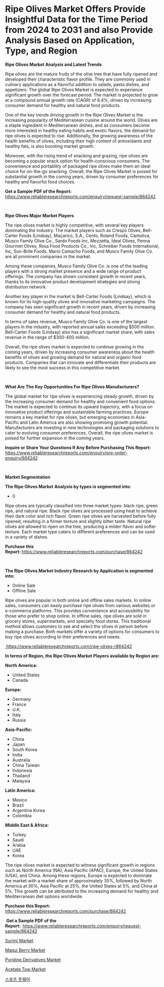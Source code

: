 <p><h1>Ripe Olives Market Offers Provide Insightful Data for the Time Period from 2024 to 2031 and also Provide Analysis Based on Application, Type, and Region</h1></p><p><strong>Ripe Olives Market Analysis and Latest Trends</strong></p>
<p><p>Ripe olives are the mature fruits of the olive tree that have fully ripened and developed their characteristic flavor profile. They are commonly used in culinary applications as a flavorful addition to salads, pasta dishes, and appetizers. The global Ripe Olives Market is expected to experience significant growth over the forecast period. The market is projected to grow at a compound annual growth rate (CAGR) of 8.4%, driven by increasing consumer demand for healthy and natural food products.</p><p>One of the key trends driving growth in the Ripe Olives Market is the increasing popularity of Mediterranean cuisine around the world. Olives are a staple ingredient in Mediterranean dishes, and as consumers become more interested in healthy eating habits and exotic flavors, the demand for ripe olives is expected to rise. Additionally, the growing awareness of the health benefits of olives, including their high content of antioxidants and healthy fats, is also boosting market growth.</p><p>Moreover, with the rising trend of snacking and grazing, ripe olives are becoming a popular snack option for health-conscious consumers. The convenience and portability of packaged ripe olives make them an ideal choice for on-the-go snacking. Overall, the Ripe Olives Market is poised for substantial growth in the coming years, driven by consumer preferences for healthy and flavorful food choices.</p></p>
<p><strong>Get a Sample PDF of the Report:&nbsp;</strong> <a href="https://www.reliableresearchreports.com/enquiry/request-sample/864242">https://www.reliableresearchreports.com/enquiry/request-sample/864242</a></p>
<p>&nbsp;</p>
<p><strong>Ripe Olives Major Market Players</strong></p>
<p><p>The ripe olives market is highly competitive, with several key players dominating the industry. The market players such as Crespo Olives, Bell-Carter Foods (Lindsay), Maçarico, S.A., Cento, Roland Foods, Cantoliva, Musco Family Olive Co., Sardo Foods Inc, Mezzetta, Ideal Olives, Penna Gourmet Olives, Rosa Food Products Co., Inc, Schreiber Foods International, Inc, Sun-Brite Foods, Mario Camacho Foods, and Musco Family Olive Co. are all prominent companies in the market.</p><p>Among these companies, Musco Family Olive Co. is one of the leading players with a strong market presence and a wide range of product offerings. The company has shown consistent growth in recent years, thanks to its innovative product development strategies and strong distribution network.</p><p>Another key player in the market is Bell-Carter Foods (Lindsay), which is known for its high-quality olives and innovative marketing campaigns. The company has seen significant growth in recent years, driven by increasing consumer demand for healthy and natural food products.</p><p>In terms of sales revenue, Musco Family Olive Co. is one of the largest players in the industry, with reported annual sales exceeding $500 million. Bell-Carter Foods (Lindsay) also has a significant market share, with sales revenue in the range of $300-400 million.</p><p>Overall, the ripe olives market is expected to continue growing in the coming years, driven by increasing consumer awareness about the health benefits of olives and growing demand for natural and organic food products. Companies that can innovate and differentiate their products are likely to see the most success in this competitive market.</p></p>
<p>&nbsp;</p>
<p><strong>What Are The Key Opportunities For Ripe Olives Manufacturers?</strong></p>
<p><p>The global market for ripe olives is experiencing steady growth, driven by the increasing consumer demand for healthy and convenient food options. The market is expected to continue its upward trajectory, with a focus on innovative product offerings and sustainable farming practices. Europe remains a key market for ripe olives, but emerging economies in Asia-Pacific and Latin America are also showing promising growth potential. Manufacturers are investing in new technologies and packaging solutions to cater to evolving consumer preferences. Overall, the ripe olives market is poised for further expansion in the coming years.</p></p>
<p><strong>Inquire or Share Your Questions If Any Before Purchasing This Report:</strong> <a href="https://www.reliableresearchreports.com/enquiry/pre-order-enquiry/864242">https://www.reliableresearchreports.com/enquiry/pre-order-enquiry/864242</a></p>
<p>&nbsp;</p>
<p><strong>Market Segmentation</strong></p>
<p><strong>The Ripe Olives Market Analysis by types is segmented into:</strong></p>
<p><ul><li>0</li></ul></p>
<p><p>Ripe olives are typically classified into three market types: black ripe, green ripe, and natural ripe. Black ripe olives are processed using heat to achieve their dark color and rich flavor. Green ripe olives are harvested before fully ripened, resulting in a firmer texture and slightly bitter taste. Natural ripe olives are allowed to ripen on the tree, producing a milder flavor and softer texture. Each market type caters to different preferences and can be used in a variety of dishes.</p></p>
<p><strong>Purchase this Report:&nbsp;</strong><a href="https://www.reliableresearchreports.com/purchase/864242">https://www.reliableresearchreports.com/purchase/864242</a></p>
<p>&nbsp;</p>
<p><strong>The Ripe Olives Market Industry Research by Application is segmented into:</strong></p>
<p><ul><li>Online Sale</li><li>Offline Sale</li></ul></p>
<p><p>Ripe olives are popular in both online and offline sales markets. In online sales, consumers can easily purchase ripe olives from various websites or e-commerce platforms. This provides convenience and accessibility for those who prefer to shop online. In offline sales, ripe olives are sold in grocery stores, supermarkets, and specialty food stores. This traditional method allows customers to see and select the olives in person before making a purchase. Both markets offer a variety of options for consumers to buy ripe olives according to their preferences and needs.</p></p>
<p><a href="https://www.reliableresearchreports.com/ripe-olives-r864242">&nbsp;https://www.reliableresearchreports.com/ripe-olives-r864242</a></p>
<p><strong>In terms of Region, the Ripe Olives Market Players available by Region are:</strong></p>
<p>
    <p> <strong> North America: </strong>
        <ul>
            <li>United States</li>
            <li>Canada</li>
        </ul>
        </p> 
    <p> <strong> Europe: </strong>
        <ul>
            <li>Germany</li>
            <li>France</li>
            <li>U.K.</li>
            <li>Italy</li>
            <li>Russia</li>
        </ul>
        </p> 
    <p> <strong> Asia-Pacific: </strong>
        <ul>
            <li>China</li>
            <li>Japan</li>
            <li>South Korea</li>
            <li>India</li>
            <li>Australia</li>
            <li>China Taiwan</li>
            <li>Indonesia</li>
            <li>Thailand</li>
            <li>Malaysia</li>
        </ul>
        </p> 
    <p> <strong> Latin America: </strong>
        <ul>
            <li>Mexico</li>
            <li>Brazil</li>
            <li>Argentina Korea</li>
            <li>Colombia</li>
        </ul>
        </p> 
    <p> <strong> Middle East & Africa: </strong>
        <ul>
            <li>Turkey</li>
            <li>Saudi</li>
            <li>Arabia</li>
            <li>UAE</li>
            <li>Korea</li>
        </ul>
    </p>
    </p>
<p><p>The ripe olives market is expected to witness significant growth in regions such as North America (NA), Asia Pacific (APAC), Europe, the United States (USA), and China. Among these regions, Europe is expected to dominate the market with a market share of approximately 35%, followed by North America at 30%, Asia Pacific at 25%, the United States at 5%, and China at 5%. This growth can be attributed to the increasing demand for healthy and Mediterranean diet options worldwide.</p></p>
<p><strong>Purchase this Report: </strong><a href="https://www.reliableresearchreports.com/purchase/864242">https://www.reliableresearchreports.com/purchase/864242</a></p>
<p>&nbsp;<strong>Get a Sample PDF of the Report:&nbsp;&nbsp;</strong><a href="https://www.reliableresearchreports.com/enquiry/request-sample/864242">https://www.reliableresearchreports.com/enquiry/request-sample/864242</a></p>
<p><strong></strong></p>
<p><p><a href="https://github.com/redneck06/Market-Research-Report-List-2/blob/main/surimi-market.md">Surimi Market</a></p><p><a href="https://github.com/nicoletavirag/Market-Research-Report-List-2/blob/main/maqui-berry-market.md">Maqui Berry Market</a></p><p><a href="https://issuu.com/reportprime-2/docs/pyridine-derivatives-market-size-2030.pptx">Pyridine Derivatives Market</a></p><p><a href="https://www.linkedin.com/pulse/acetate-tow-market-insights-players-forecast-till-cn2pf?trackingId=s2FWPIMhHP8Q8cEJNVjTNw%3D%3D">Acetate Tow Market</a></p><p><a href="https://github.com/Maeennan456456/Market-Research-Report-List-1/blob/main/962264216717.md">스포츠 풋웨어</a></p></p>